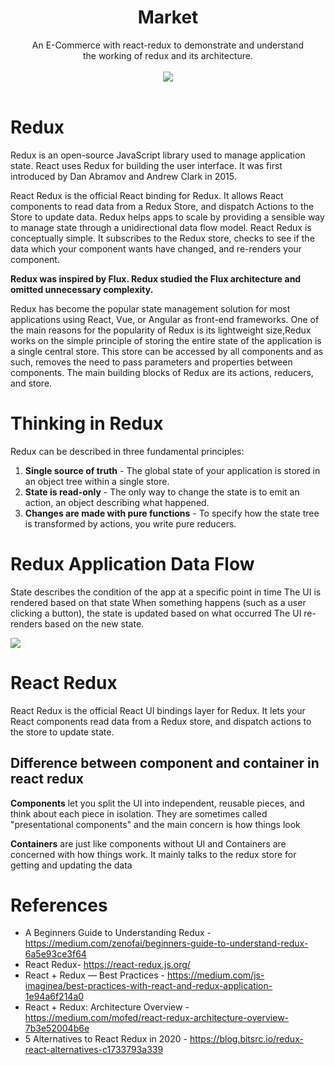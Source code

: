 
<div align="center">
    <h1> Market </h1>
    An E-Commerce with react-redux to demonstrate and understand<br/> the working of redux and its architecture.<br/><br/>
    <img src="https://img.shields.io/badge/Vercel-000000?style=for-the-badge&logo=vercel&logoColor=white"/>

<div><br/>
<div align="left">

# Redux
Redux is an open-source JavaScript library used to manage application state. React uses Redux for building the user interface. It was first introduced by Dan Abramov and Andrew Clark in 2015.

React Redux is the official React binding for Redux. It allows React components to read data from a Redux Store, and dispatch Actions to the Store to update data. Redux helps apps to scale by providing a sensible way to manage state through a unidirectional data flow model. React Redux is conceptually simple. It subscribes to the Redux store, checks to see if the data which your component wants have changed, and re-renders your component.

**Redux was inspired by Flux. Redux studied the Flux architecture and omitted unnecessary complexity.**

Redux has become the popular state management solution for most applications using React, Vue, or Angular as front-end frameworks. One of the main reasons for the popularity of Redux is its lightweight size,Redux works on the simple principle of storing the entire state of the application is a single central store. This store can be accessed by all components and as such, removes the need to pass parameters and properties between components. The main building blocks of Redux are its actions, reducers, and store.

# Thinking in Redux 
Redux can be described in three fundamental principles:

1. **Single source of truth​** - The global state of your application is stored in an object tree within a single store.
2. **State is read-only**​ - The only way to change the state is to emit an action, an object describing what happened.
3. **Changes are made with pure functions**​ - To specify how the state tree is transformed by actions, you write pure reducers.



# Redux Application Data Flow
State describes the condition of the app at a specific point in time
The UI is rendered based on that state
When something happens (such as a user clicking a button), the state is updated based on what occurred
The UI re-renders based on the new state.

<img src="https://redux.js.org/assets/images/ReduxDataFlowDiagram-49fa8c3968371d9ef6f2a1486bd40a26.gif">

# React Redux
React Redux is the official React UI bindings layer for Redux. It lets your React components read data from a Redux store, and dispatch actions to the store to update state.

## Difference between component and container in react redux
**Components** let you split the UI into independent, reusable pieces, and think about each piece in isolation. They are sometimes called "presentational components" and the main concern is how things look

**Containers** are just like components without UI and Containers are concerned with how things work. It mainly talks to the redux store for getting and updating the data

# References
- A Beginners Guide to Understanding Redux - https://medium.com/zenofai/beginners-guide-to-understand-redux-6a5e93ce3f64
- React Redux- https://react-redux.js.org/
- React + Redux — Best Practices - https://medium.com/js-imaginea/best-practices-with-react-and-redux-application-1e94a6f214a0
- React + Redux: Architecture Overview - https://medium.com/mofed/react-redux-architecture-overview-7b3e52004b6e
- 5 Alternatives to React Redux in 2020 - https://blog.bitsrc.io/redux-react-alternatives-c1733793a339
